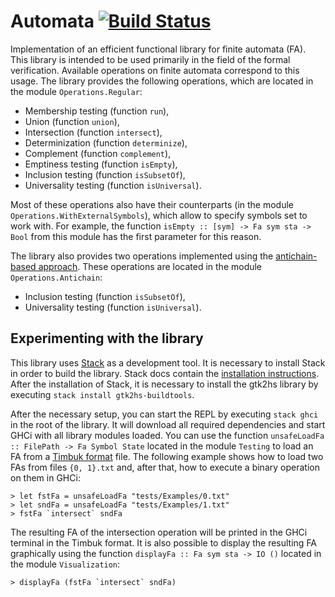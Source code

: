 # Automata [![Build Status](https://travis-ci.org/jakubriha/automata.svg?branch=master)](https://travis-ci.org/jakubriha/automata)
Implementation of an efficient functional library for finite automata (FA). This library is intended to be used primarily in the field of the formal verification. Available operations on finite automata correspond to this usage. The library provides the following operations, which are located in the module `Operations.Regular`:

* Membership testing (function `run`),
* Union (function `union`),
* Intersection (function `intersect`),
* Determinization (function `determinize`),
* Complement (function `complement`),
* Emptiness testing (function `isEmpty`),
* Inclusion testing (function `isSubsetOf`),
* Universality testing (function `isUniversal`).

Most of these operations also have their counterparts (in the module `Operations.WithExternalSymbols`), which allow to specify symbols set to work with. For example, the function `isEmpty :: [sym] -> Fa sym sta -> Bool` from this module has the first parameter for this reason.

The library also provides two operations implemented using the [antichain-based approach](http://link.springer.com/chapter/10.1007/978-3-642-12002-2_14). These operations are located in the module `Operations.Antichain`:

* Inclusion testing (function `isSubsetOf`),
* Universality testing (function `isUniversal`).

## Experimenting with the library
This library uses [Stack](https://docs.haskellstack.org) as a development tool. It is necessary to install Stack in order to build the library. Stack docs contain the [installation instructions](https://docs.haskellstack.org/en/stable/README/#how-to-install). After the installation of Stack, it is necessary to install the gtk2hs library by executing `stack install gtk2hs-buildtools`.

After the necessary setup, you can start the REPL by executing `stack ghci` in the root of the library. It will download all required dependencies and start GHCi with all library modules loaded. You can use the function `unsafeLoadFa :: FilePath -> Fa Symbol State` located in the module `Testing` to load an FA from a [Timbuk format](http://www.fit.vutbr.cz/research/groups/verifit/tools/libvata/#input) file. The following example shows how to load two FAs from files `{0, 1}.txt` and, after that, how to execute a binary operation on them in GHCi:

```
> let fstFa = unsafeLoadFa "tests/Examples/0.txt"
> let sndFa = unsafeLoadFa "tests/Examples/1.txt"
> fstFa `intersect` sndFa
```

The resulting FA of the intersection operation will be printed in the GHCi terminal in the Timbuk format. It is also possible to display the resulting FA graphically using the function `displayFa :: Fa sym sta -> IO ()` located in the module `Visualization`:

```
> displayFa (fstFa `intersect` sndFa)
```
